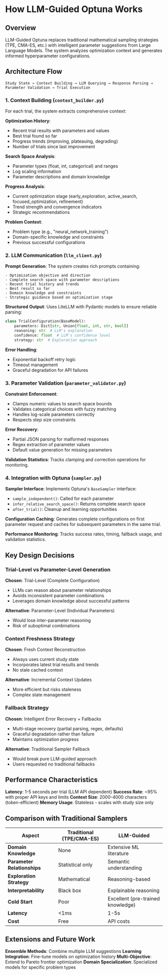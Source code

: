 # How LLM-Guided Optuna Works

## Overview

LLM-Guided Optuna replaces traditional mathematical sampling strategies (TPE, CMA-ES, etc.) with intelligent parameter suggestions from Large Language Models. The system analyzes optimization context and generates informed hyperparameter configurations.

## Architecture Flow

```
Study State → Context Building → LLM Querying → Response Parsing → Parameter Validation → Trial Execution
```

### 1. Context Building (`context_builder.py`)

For each trial, the system extracts comprehensive context:

**Optimization History**:
- Recent trial results with parameters and values
- Best trial found so far
- Progress trends (improving, plateauing, degrading)
- Number of trials since last improvement

**Search Space Analysis**:
- Parameter types (float, int, categorical) and ranges
- Log scaling information
- Parameter descriptions and domain knowledge

**Progress Analysis**:
- Current optimization stage (early_exploration, active_search, focused_optimization, refinement)
- Trend strength and convergence indicators
- Strategic recommendations

**Problem Context**:
- Problem type (e.g., "neural_network_training")
- Domain-specific knowledge and constraints
- Previous successful configurations

### 2. LLM Communication (`llm_client.py`)

**Prompt Generation**:
The system creates rich prompts containing:
```
- Optimization objective and direction
- Complete search space with parameter descriptions  
- Recent trial history and trends
- Best result so far
- Domain knowledge and constraints
- Strategic guidance based on optimization stage
```

**Structured Output**:
Uses LiteLLM with Pydantic models to ensure reliable parsing:
```python
class TrialConfiguration(BaseModel):
    parameters: Dict[str, Union[float, int, str, bool]]
    reasoning: str  # LLM's explanation
    confidence: float  # LLM's confidence level
    strategy: str  # Exploration approach
```

**Error Handling**:
- Exponential backoff retry logic
- Timeout management
- Graceful degradation for API failures

### 3. Parameter Validation (`parameter_validator.py`)

**Constraint Enforcement**:
- Clamps numeric values to search space bounds
- Validates categorical choices with fuzzy matching
- Handles log-scale parameters correctly
- Respects step size constraints

**Error Recovery**:
- Partial JSON parsing for malformed responses
- Regex extraction of parameter values
- Default value generation for missing parameters

**Validation Statistics**:
Tracks clamping and correction operations for monitoring.

### 4. Integration with Optuna (`sampler.py`)

**Sampler Interface**:
Implements Optuna's `BaseSampler` interface:
- `sample_independent()`: Called for each parameter
- `infer_relative_search_space()`: Returns complete search space
- `after_trial()`: Cleanup and learning opportunities

**Configuration Caching**:
Generates complete configurations on first parameter request and caches for subsequent parameters in the same trial.

**Performance Monitoring**:
Tracks success rates, timing, fallback usage, and validation statistics.

## Key Design Decisions

### Trial-Level vs Parameter-Level Generation

**Chosen**: Trial-Level (Complete Configuration)
- LLMs can reason about parameter relationships
- Avoids inconsistent parameter combinations
- Leverages domain knowledge about successful patterns

**Alternative**: Parameter-Level (Individual Parameters)
- Would lose inter-parameter reasoning
- Risk of suboptimal combinations

### Context Freshness Strategy

**Chosen**: Fresh Context Reconstruction
- Always uses current study state
- Incorporates latest trial results and trends  
- No stale cached context

**Alternative**: Incremental Context Updates
- More efficient but risks staleness
- Complex state management

### Fallback Strategy

**Chosen**: Intelligent Error Recovery + Fallbacks
- Multi-stage recovery (partial parsing, regex, defaults)
- Graceful degradation rather than failure
- Maintains optimization progress

**Alternative**: Traditional Sampler Fallback
- Would break pure LLM-guided approach
- Users requested no traditional fallbacks

## Performance Characteristics

**Latency**: 1-5 seconds per trial (LLM API dependent)
**Success Rate**: ~95% with proper API keys and limits
**Context Size**: 2000-4000 characters (token-efficient)
**Memory Usage**: Stateless - scales with study size only

## Comparison with Traditional Samplers

| Aspect | Traditional (TPE/CMA-ES) | LLM-Guided |
|--------|--------------------------|------------|
| **Domain Knowledge** | None | Extensive ML literature |
| **Parameter Relationships** | Statistical only | Semantic understanding |
| **Exploration Strategy** | Mathematical | Reasoning-based |
| **Interpretability** | Black box | Explainable reasoning |
| **Cold Start** | Poor | Excellent (pre-trained knowledge) |
| **Latency** | <1ms | 1-5s |
| **Cost** | Free | API costs |

## Extensions and Future Work

**Ensemble Methods**: Combine multiple LLM suggestions
**Learning Integration**: Fine-tune models on optimization history
**Multi-Objective**: Extend to Pareto frontier optimization
**Domain Specialization**: Specialized models for specific problem types